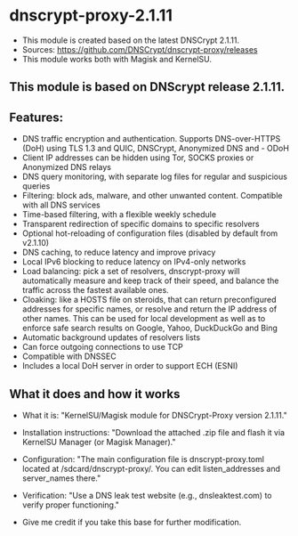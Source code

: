 # dnscrypt-proxy-2.1.11
- This module is created based on the latest DNSCrypt 2.1.11. 
- Sources: https://github.com/DNSCrypt/dnscrypt-proxy/releases
- This module works both with Magisk and KernelSU.

## This module is based on DNScrypt release 2.1.11.

## Features:
- DNS traffic encryption and authentication. Supports DNS-over-HTTPS (DoH) using TLS 1.3 and QUIC, DNSCrypt, Anonymized DNS and - ODoH
- Client IP addresses can be hidden using Tor, SOCKS proxies or Anonymized DNS relays
- DNS query monitoring, with separate log files for regular and suspicious queries
- Filtering: block ads, malware, and other unwanted content. Compatible with all DNS services
- Time-based filtering, with a flexible weekly schedule
- Transparent redirection of specific domains to specific resolvers
- Optional hot-reloading of configuration files (disabled by default from v2.1.10)
- DNS caching, to reduce latency and improve privacy
- Local IPv6 blocking to reduce latency on IPv4-only networks
- Load balancing: pick a set of resolvers, dnscrypt-proxy will automatically measure and keep track of their speed, and balance the traffic across the fastest available ones.
- Cloaking: like a HOSTS file on steroids, that can return preconfigured addresses for specific names, or resolve and return the IP address of other names. This can be used for local development as well as to enforce safe search results on Google, Yahoo, DuckDuckGo and Bing
- Automatic background updates of resolvers lists
- Can force outgoing connections to use TCP
- Compatible with DNSSEC
- Includes a local DoH server in order to support ECH (ESNI)

## What it does and how it works
- What it is: "KernelSU/Magisk module for DNSCrypt-Proxy version 2.1.11."

- Installation instructions: "Download the attached .zip file and flash it via KernelSU Manager (or Magisk Manager)."

- Configuration: "The main configuration file is dnscrypt-proxy.toml located at /sdcard/dnscrypt-proxy/. You can edit listen_addresses and server_names there."

- Verification: "Use a DNS leak test website (e.g., dnsleaktest.com) to verify proper functioning."

- Give me credit if you take this base for further modification.
